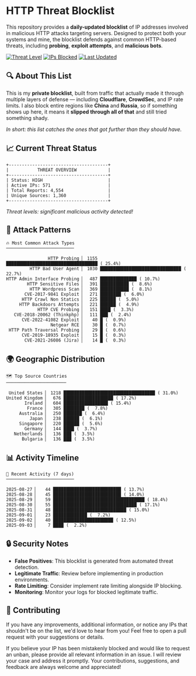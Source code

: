 # HTTP Threat Blocklist

This repository provides a **daily-updated blocklist** of IP addresses involved in malicious HTTP attacks targeting servers. Designed to protect both your systems and mine, the blocklist defends against common HTTP-based threats, including **probing**, **exploit attempts**, and **malicious bots**.

[![Threat Level](https://img.shields.io/badge/Threat%20Level-HIGH-red)](.)
[![IPs Blocked](https://img.shields.io/badge/IPs%20Blocked-571-blue)](.)
[![Last Updated](https://img.shields.io/badge/Updated-2025--09--03-brightgreen)](.)

## 🔍 About This List

This is my **private blocklist**, built from traffic that actually made it through multiple layers of defense — including **Cloudflare**, **CrowdSec**, and IP rate limits. I also block entire regions like **China** and **Russia**, so if something shows up here, it means it **slipped through all of that** and still tried something shady.

*In short: this list catches the ones that got further than they should have.*

## 📈 Current Threat Status

```
+--------------------------------------+
|           THREAT OVERVIEW            |
+--------------------------------------+
| Status: HIGH                         |
| Active IPs: 571                      |
| Total Reports: 4,554                 |
| Unique Sources: 1,360                |
+--------------------------------------+
```

*Threat levels: significant malicious activity detected!*

## 🎯 Attack Patterns

```
🔥 Most Common Attack Types
──────────────────────────

                HTTP Probing ▏ 1155 ███████████████████████████████████ ( 25.4%)
         HTTP Bad User Agent ▏ 1030 ███████████████████████████████ ( 22.7%)
HTTP Admin Interface Probing ▏  487 ██████████████ ( 10.7%)
        HTTP Sensitive Files ▏  391 ███████████ (  8.6%)
         HTTP Wordpress Scan ▏  369 ███████████ (  8.1%)
       CVE-2017-9841 Exploit ▏  271 ████████ (  6.0%)
      HTTP Crawl Non Statics ▏  225 ██████ (  5.0%)
     HTTP Backdoors Attempts ▏  221 ██████ (  4.9%)
            HTTP CVE Probing ▏  151 ████ (  3.3%)
   CVE-2018-20062 (Thinkphp) ▏  111 ███ (  2.4%)
      CVE-2022-41082 Exploit ▏   40 █ (  0.9%)
                 Netgear RCE ▏   30 █ (  0.7%)
 HTTP Path Traversal Probing ▏   29 █ (  0.6%)
      CVE-2019-18935 Exploit ▏   15 █ (  0.3%)
       CVE-2021-26086 (Jira) ▏   14 █ (  0.3%)
```

## 🌍 Geographic Distribution

```
🗺️ Top Source Countries
───────────────────────

 United States ▏ 1218 ███████████████████████████████████ ( 31.0%)
United Kingdom ▏  676 ███████████████████ ( 17.2%)
       Ireland ▏  604 █████████████████ ( 15.4%)
        France ▏  305 ████████ (  7.8%)
     Australia ▏  250 ███████ (  6.4%)
         Japan ▏  238 ██████ (  6.1%)
     Singapore ▏  220 ██████ (  5.6%)
       Germany ▏  144 ████ (  3.7%)
   Netherlands ▏  136 ███ (  3.5%)
      Bulgaria ▏  136 ███ (  3.5%)
```

## 📊 Activity Timeline

```
📅 Recent Activity (7 days)
──────────────────────────

2025-08-27 ▏   44 ██████████████████████████ ( 13.7%)
2025-08-28 ▏   45 ██████████████████████████ ( 14.0%)
2025-08-29 ▏   59 ███████████████████████████████████ ( 18.4%)
2025-08-30 ▏   55 ████████████████████████████████ ( 17.1%)
2025-08-31 ▏   48 ████████████████████████████ ( 15.0%)
2025-09-01 ▏   23 █████████████ (  7.2%)
2025-09-02 ▏   40 ███████████████████████ ( 12.5%)
2025-09-03 ▏    7 ████ (  2.2%)
```

## 🔒 Security Notes

- **False Positives**: This blocklist is generated from automated threat detection.
- **Legitimate Traffic**: Review before implementing in production environments.
- **Rate Limiting**: Consider implement rate limiting alongside IP blocking.
- **Monitoring**: Monitor your logs for blocked legitimate traffic.

## 🤝 Contributing

If you have any improvements, additional information, or notice any IPs that shouldn't be on the list, we'd love to hear from you! Feel free to open a pull request with your suggestions or details.

If you believe your IP has been mistakenly blocked and would like to request an unban, please provide all relevant information in an issue. I will review your case and address it promptly. Your contributions, suggestions, and feedback are always welcome and appreciated!